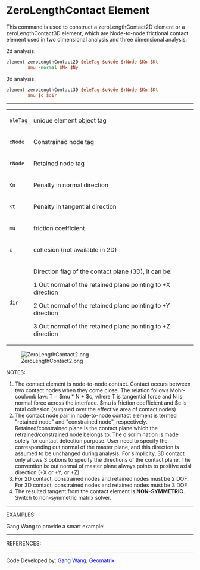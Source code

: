 # ZeroLengthContact Element

<p>This command is used to construct a zeroLengthContact2D element or a
zeroLengthContact3D element, which are Node-to-node frictional contact
element used in two dimensional analysis and three dimensional
analysis:</p>
<p>2d analysis:</p>

```tcl
element zeroLengthContact2D $eleTag $cNode $rNode $Kn $Kt
        $mu -normal $Nx $Ny
```
<p>3d analysis:</p>

```tcl
element zeroLengthContact3D $eleTag $cNode $rNode $Kn $Kt
        $mu $c $dir
```
<hr />
<table>
<tbody>
<tr class="odd">
<td><code class="parameter-table-variable">eleTag</code></td>
<td><p>unique element object tag</p></td>
</tr>
<tr class="even">
<td><code class="parameter-table-variable">cNode</code></td>
<td><p>Constrained node tag</p></td>
</tr>
<tr class="odd">
<td><code class="parameter-table-variable">rNode</code></td>
<td><p>Retained node tag</p></td>
</tr>
<tr class="even">
<td><code class="parameter-table-variable">Kn</code></td>
<td><p>Penalty in normal direction</p></td>
</tr>
<tr class="odd">
<td><code class="parameter-table-variable">Kt</code></td>
<td><p>Penalty in tangential direction</p></td>
</tr>
<tr class="even">
<td><code class="parameter-table-variable">mu</code></td>
<td><p>friction coefficient</p></td>
</tr>
<tr class="odd">
<td><code class="parameter-table-variable">c</code></td>
<td><p>cohesion (not available in 2D)</p></td>
</tr>
<tr class="even">
<td><code class="parameter-table-variable">dir</code></td>
<td><p>Direction flag of the contact plane (3D), it can be:</p>
<p>1 Out normal of the retained plane pointing to +X direction</p>
<p>2 Out normal of the retained plane pointing to +Y direction</p>
<p>3 Out normal of the retained plane pointing to +Z direction</p></td>
</tr>
</tbody>
</table>
<figure>
<img src="/OpenSeesRT/contrib/static/ZeroLengthContact2.png" title="ZeroLengthContact2.png"
alt="ZeroLengthContact2.png" />
<figcaption aria-hidden="true">ZeroLengthContact2.png</figcaption>
</figure>
<p>NOTES:</p>
<ol>
<li>The contact element is node-to-node contact. Contact occurs between
two contact nodes when they come close. The relation follows
Mohr-coulomb law: T = $mu * N + $c, where T is tangential force and N is
normal force across the interface. $mu is friction coefficient and $c is
total cohesion (summed over the effective area of contact nodes)</li>
<li>The contact node pair in node-to-node contact element is termed
"retained node" and "constrained node", respectively.
Retained/constrained plane is the contact plane which the
retrained/constrained node belongs to. The discrimination is made solely
for contact detection purpose. User need to specify the corresponding
out normal of the master plane, and this direction is assumed to be
unchanged during analysis. For simplicity, 3D contact only allows 3
options to specify the directions of the contact plane. The convention
is: out normal of master plane always points to positive axial direction
(+X or +Y, or +Z)</li>
<li>For 2D contact, constrained nodes and retained nodes must be 2 DOF.
For 3D contact, constrained nodes and retained nodes must be 3 DOF.</li>
<li>The resulted tangent from the contact element is
<strong>NON-SYMMETRIC</strong>. Switch to non-symmetric matrix
solver.</li>
</ol>
<hr />
<p>EXAMPLES:</p>
<p>Gang Wang to provide a smart example!</p>
<hr />
<p>REFERENCES:</p>
<hr />
<p>Code Developed by: <span style="color:blue"> Gang Wang,
Geomatrix</span></p>
